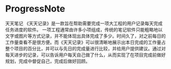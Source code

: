 # ProgressNote
天天笔记
《天天记录》是一款旨在帮助需要完成一项大工程的用户记录每天完成任务进度的软件。
一项工程通常由许多小项组成，传统的笔记软件只能粗略地以文字或图片等方式记录，并不能体现出具体完成了多少。时间久了，对之前每日的工作量查看不是很方便。而《天天记录》可以很清晰地展示出本日完成的工作量占整个项目的百分比，并可以与先日的完成量进行比较，并给用户提供建议。通过对每天进步的记录，可以告诉用户每天自己做了什么，从而实现了在项目完成前做好规划，完成中督促自己，完成后做好回顾。
